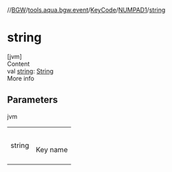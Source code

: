 //[BGW](../../../../index.md)/[tools.aqua.bgw.event](../../index.md)/[KeyCode](../index.md)/[NUMPAD1](index.md)/[string](string.md)



# string  
[jvm]  
Content  
val [string](string.md): [String](https://kotlinlang.org/api/latest/jvm/stdlib/kotlin/-string/index.html)  
More info  


## Parameters  
  
jvm  
  
| | |
|---|---|
| <a name="tools.aqua.bgw.event/KeyCode.NUMPAD1/string/#/PointingToDeclaration/"></a>string| <a name="tools.aqua.bgw.event/KeyCode.NUMPAD1/string/#/PointingToDeclaration/"></a><br><br>Key name<br><br>|
  
  



